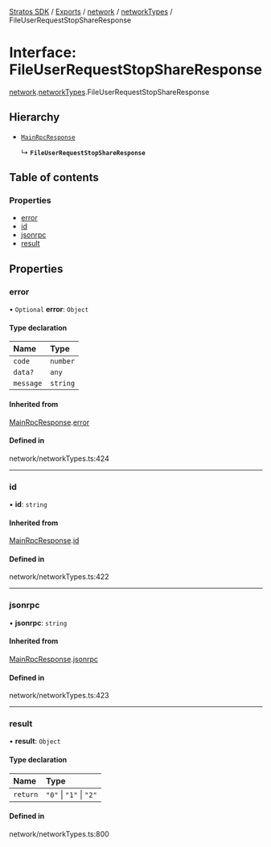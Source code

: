 [Stratos SDK](../README.md) / [Exports](../modules.md) / [network](../modules/network.md) / [networkTypes](../modules/network.networkTypes.md) / FileUserRequestStopShareResponse

# Interface: FileUserRequestStopShareResponse

[network](../modules/network.md).[networkTypes](../modules/network.networkTypes.md).FileUserRequestStopShareResponse

## Hierarchy

- [`MainRpcResponse`](network.networkTypes.MainRpcResponse.md)

  ↳ **`FileUserRequestStopShareResponse`**

## Table of contents

### Properties

- [error](network.networkTypes.FileUserRequestStopShareResponse.md#error)
- [id](network.networkTypes.FileUserRequestStopShareResponse.md#id)
- [jsonrpc](network.networkTypes.FileUserRequestStopShareResponse.md#jsonrpc)
- [result](network.networkTypes.FileUserRequestStopShareResponse.md#result)

## Properties

### error

• `Optional` **error**: `Object`

#### Type declaration

| Name | Type |
| :------ | :------ |
| `code` | `number` |
| `data?` | `any` |
| `message` | `string` |

#### Inherited from

[MainRpcResponse](network.networkTypes.MainRpcResponse.md).[error](network.networkTypes.MainRpcResponse.md#error)

#### Defined in

network/networkTypes.ts:424

___

### id

• **id**: `string`

#### Inherited from

[MainRpcResponse](network.networkTypes.MainRpcResponse.md).[id](network.networkTypes.MainRpcResponse.md#id)

#### Defined in

network/networkTypes.ts:422

___

### jsonrpc

• **jsonrpc**: `string`

#### Inherited from

[MainRpcResponse](network.networkTypes.MainRpcResponse.md).[jsonrpc](network.networkTypes.MainRpcResponse.md#jsonrpc)

#### Defined in

network/networkTypes.ts:423

___

### result

• **result**: `Object`

#### Type declaration

| Name | Type |
| :------ | :------ |
| `return` | ``"0"`` \| ``"1"`` \| ``"2"`` |

#### Defined in

network/networkTypes.ts:800

